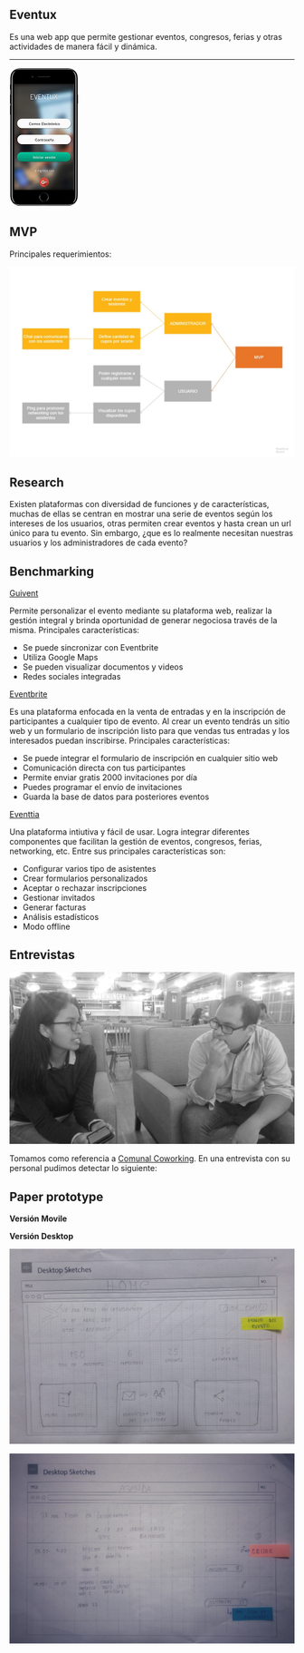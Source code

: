 ## Eventux

Es una web app que permite gestionar eventos, congresos, ferias y otras actividades de manera fácil y dinámica. 

****
![](assets/img/eventux.png)


## MVP

Principales requerimientos:

![](assets/img/Eventos.jpg)

## Research

Existen plataformas con diversidad de funciones y de características, muchas de ellas se centran en mostrar una serie de eventos según los intereses de los usuarios, otras permiten crear eventos y hasta crean un url único para tu evento. Sin embargo, ¿que es lo realmente necesitan nuestras usuarios y los administradores de cada evento?

## Benchmarking

[Guivent](https://www.guivent.com/index.php)

Permite personalizar el evento mediante su plataforma web, realizar la gestión integral y brinda oportunidad de generar negociosa través de la misma. Principales características:

* Se puede sincronizar con Eventbrite
* Utiliza Google Maps
* Se pueden visualizar documentos y videos
* Redes sociales integradas

[Eventbrite](https://www.eventbrite.com.ar/)

Es una plataforma enfocada en la venta de entradas y en la inscripción de participantes a cualquier tipo de evento. Al crear un evento tendrás un sitio web y un formulario de inscripción listo para que vendas tus entradas y los interesados puedan inscribirse. Principales características:

* Se puede integrar el formulario de inscripción en cualquier sitio web
* Comunicación directa con tus participantes
* Permite enviar gratis 2000 invitaciones por día
* Puedes programar el envío de invitaciones
* Guarda la base de datos para posteriores eventos

[Eventtia](https://www.eventtia.com/es/inicio/)

Una plataforma intiutiva y fácil de usar. Logra integrar diferentes componentes que facilitan la gestión de eventos, congresos, ferias, networking, etc. Entre sus principales características son:

* Configurar varios tipo de asistentes
* Crear formularios personalizados
* Aceptar o rechazar inscripciones
* Gestionar invitados
* Generar facturas
* Análisis estadísticos
* Modo offline

## Entrevistas

![](assets/img/entrevista.jpeg)

Tomamos como referencia a [Comunal Coworking](https://comunalcoworking.com/servicios/salas-de-reuniones/). En una entrevista con su personal pudimos detectar lo siguiente:

## Paper prototype

**Versión Movile**

**Versión Desktop**

![](assets/img/vista2.jpeg)

![](assets/img/vista1.jpeg)
